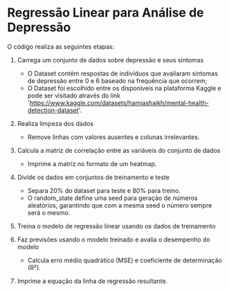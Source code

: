 # Regressão Linear para Análise de Depressão

O código realiza as seguintes etapas:

1. Carrega um conjunto de dados sobre depressão e seus sintomas
    - O Dataset contém respostas de indivíduos que avaliaram sintomas de depressão entre 0 e 6 baseado na frequência que ocorrem;
    - O Dataset foi escolhido entre os disponíveis na plataforma Kaggle e pode ser visitado através do link 'https://www.kaggle.com/datasets/hamjashaikh/mental-health-detection-dataset'.

2. Realiza limpeza dos dados
    - Remove linhas com valores ausentes e colunas irrelevantes.

3. Calcula a matriz de correlação entre as variáveis do conjunto de dados
    - Imprime a matriz no formato de um heatmap.

4. Divide os dados em conjuntos de treinamento e teste
    - Separa 20% do dataset para teste e 80% para treino.
    - O random_state define uma seed para geração de números aleatórios, garantindo que com a mesma seed o número sempre será o mesmo.

5. Treina o modelo de regressão linear usando os dados de treinamento

6. Faz previsões usando o modelo treinado e avalia o desempenho do modelo
    - Calcula erro médio quadrático (MSE) e coeficiente de determinação (R²).

7. Imprime a equação da linha de regressão resultante.